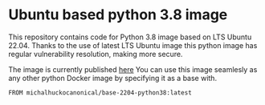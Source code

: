 # Ubuntu based python 3.8 image
This repository contains code for Python 3.8 image based on LTS Ubuntu 22.04. Thanks to the use of latest LTS Ubuntu image this python image has regular vulnerability resolution, making more secure. 

The image is currently published [here](https://hub.docker.com/r/michalhuckocanonical/base-2204-python38:latest)
You can use this image seamlesly as any other python Docker image by specifying it as a base with.

```
FROM michalhuckocanonical/base-2204-python38:latest
```
